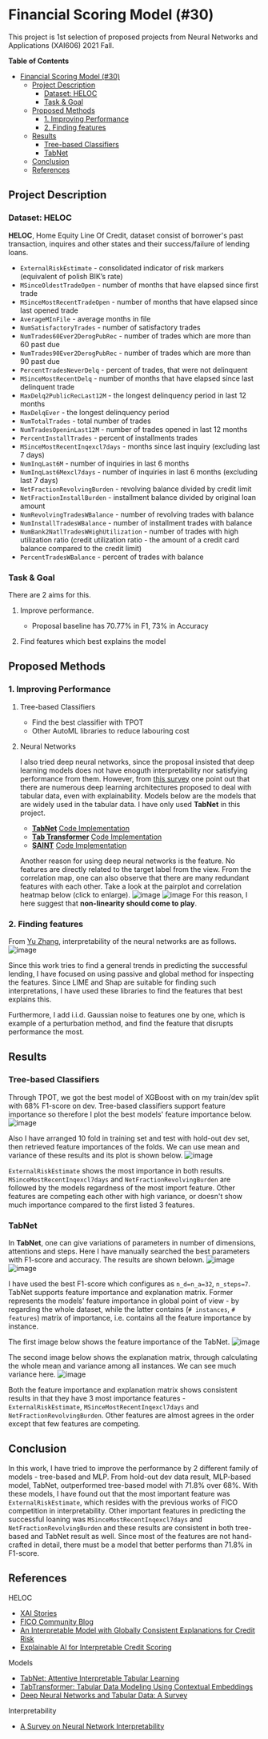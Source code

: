 # Financial Scoring Model (#30)
This project is 1st selection of proposed projects from Neural Networks and Applications (XAI606) 2021 Fall.

**Table of Contents**
- [Financial Scoring Model (#30)](#financial-scoring-model-30)
  - [Project Description](#project-description)
    - [Dataset: HELOC](#dataset-heloc)
    - [Task & Goal](#task--goal)
  - [Proposed Methods](#proposed-methods)
    - [1. Improving Performance](#1-improving-performance)
    - [2. Finding features](#2-finding-features)
  - [Results](#results)
    - [Tree-based Classifiers](#tree-based-classifiers)
    - [TabNet](#tabnet)
  - [Conclusion](#conclusion)
  - [References](#references)

## Project Description

### Dataset: HELOC


**HELOC**, Home Equity Line Of Credit, dataset consist of borrower's past transaction, inquires and other states and their success/failure of lending loans.
+ `ExternalRiskEstimate` - consolidated indicator of risk markers (equivalent of polish BIK’s rate)
+ `MSinceOldestTradeOpen` - number of months that have elapsed since first trade
+ `MSinceMostRecentTradeOpen` - number of months that have elapsed since last opened trade
+ `AverageMInFile` - average months in file
+ `NumSatisfactoryTrades` - number of satisfactory trades
+ `NumTrades60Ever2DerogPubRec` - number of trades which are more than 60 past due
+ `NumTrades90Ever2DerogPubRec` - number of trades which are more than 90 past due
+ `PercentTradesNeverDelq` - percent of trades, that were not delinquent
+ `MSinceMostRecentDelq` - number of months that have elapsed since last delinquent trade
+ `MaxDelq2PublicRecLast12M` - the longest delinquency period in last 12 months
+ `MaxDelqEver` - the longest delinquency period
+ `NumTotalTrades` - total number of trades
+ `NumTradesOpeninLast12M` - number of trades opened in last 12 months
+ `PercentInstallTrades` - percent of installments trades
+ `MSinceMostRecentInqexcl7days` - months since last inquiry (excluding last 7 days)
+ `NumInqLast6M` - number of inquiries in last 6 months
+ `NumInqLast6Mexcl7days` - number of inquiries in last 6 months (excluding last 7 days)
+ `NetFractionRevolvingBurden` - revolving balance divided by credit limit
+ `NetFractionInstallBurden` - installment balance divided by original loan amount
+ `NumRevolvingTradesWBalance` - number of revolving trades with balance
+ `NumInstallTradesWBalance` - number of installment trades with balance
+ `NumBank2NatlTradesWHighUtilization` - number of trades with high utilization ratio (credit utilization ratio - the amount of a credit card balance compared to the credit limit)
+ `PercentTradesWBalance` - percent of trades with balance


### Task & Goal
There are 2 aims for this.
1. Improve performance.
   + Proposal baseline has 70.77% in F1, 73% in Accuracy

2. Find features which best explains the model

## Proposed Methods

### 1. Improving Performance
1. Tree-based Classifiers
   + Find the best classifier with TPOT
   + Other AutoML libraries to reduce labouring cost

2. Neural Networks
   
   I also tried deep neural networks, since the proposal insisted that deep learning models does not have enoguth interpretability nor satisfying performance from them. However, from [this survey](https://arxiv.org/pdf/2110.01889.pdf) one point out that there are numerous deep learning architectures proposed to deal with tabular data, even with explainability. Models below are the models that are widely used in the tabular data. I have only used **TabNet** in this project.
   + [**TabNet**](https://arxiv.org/pdf/1908.07442.pdf) [Code Implementation](https://github.com/dreamquark-ai/tabnet)
   + [**Tab Transformer**](https://arxiv.org/pdf/2012.06678.pdf) [Code Implementation](https://github.com/lucidrains/tab-transformer-pytorch)
   + [**SAINT**](https://arxiv.org/pdf/2106.01342.pdf) [Code Implementation](https://github.com/somepago/saint)

    Another reason for using deep neural networks is the feature. No features are directly related to the target label from the view. From the correlation map, one can also observe that there are many redundant features with each other. Take a look at the pairplot and correlation heatmap below (click to enlarge).
    ![image](./assets/pairplot.png)
    ![image](./assets/correlation_heatmap.png)
    For this reason, I here suggest that **non-linearity should come to play**.

### 2. Finding features
From [Yu Zhang](https://arxiv.org/pdf/2012.14261.pdf), interpretability of the neural networks are as follows.
![image](./assets/image1.png)


Since this work tries to find a general trends in predicting the successful lending, I have focused on using passive and global method for inspecting the features. Since LIME and Shap are suitable for finding such interpretations, I have used these libraries to find the features that best explains this.

Furthermore, I add i.i.d. Gaussian noise to features one by one, which is example of a perturbation method, and find the feature that disrupts performance the most.

## Results
### Tree-based Classifiers
Through TPOT, we got the best model of XGBoost with on my train/dev split with 68% F1-score on dev. Tree-based classifiers support feature importance so therefore I plot the best models' feature importance below.
![image](./assets/feature_importance_xgboost.png)

Also I have arranged 10 fold in training set and test with hold-out dev set, then retrieved feature importances of the folds. We can use mean and variance of these results and its plot is shown below.
![image](assets/feature_importance_10fold_xgboost.png)

`ExternalRiskEstimate` shows the most importance in both results. `MSinceMostRecentInqexcl7days` and `NetFractionRevolvingBurden` are followed by the models regardness of the most import feature. Other features are competing each other with high variance, or doesn't show much importance compared to the first listed 3 features.

### TabNet

In **TabNet**, one can give variations of parameters in number of dimensions, attentions and steps. Here I have manually searched the best parameters with F1-score and accuracy. The results are shown belown.
![image](./assets/f1_tabnet_wo_pp.png)
![image](./assets/acc_tabnet_wo_pp.png)

I have used the best F1-score which configures as `n_d=n_a=32`, `n_steps=7`. TabNet supports feature importance and explanation matrix. Former represents the models' feature importance in global point of view - by regarding the whole dataset, while the latter contains (`# instances`, `# features`) matrix of importance, i.e. contains all the feature importance by instance.

The first image below shows the feature importance of the TabNet.
![image](./assets/feature_importance_tabnet.png)

The second image below shows the explanation matrix, through calculating the whole mean and variance among all instances. We can see much variance here.
![image](assets/mean_explanation_matrix_tabnet.png)

Both the feature importance and explanation matrix shows consistent results in that they have 3 most importance features - `ExternalRiskEstimate`, `MSinceMostRecentInqexcl7days` and `NetFractionRevolvingBurden`. Other features are almost agrees in the order except that few features are competing.

## Conclusion

In this work, I have tried to improve the performance by 2 different family of models - tree-based and MLP. From hold-out dev data result, MLP-based model, TabNet, outperformed tree-based model with 71.8% over 68%. With these models, I have found out that the most important feature was `ExternalRiskEstimate`, which resides with the previous works of FICO competition in interpretability. Other important features in predicting the successful loaning was `MSinceMostRecentInqexcl7days` and `NetFractionRevolvingBurden` and these results are consistent in both tree-based and TabNet result as well. Since most of the features are not hand-crafted in detail, there must be a model that better performs than 71.8% in F1-score.

## References

HELOC
+ [XAI Stories](https://pbiecek.github.io/xai_stories/story-heloc-credits.html)
+ [FICO Community Blog](https://community.fico.com/s/blog-post/a5Q2E0000001czyUAA/fico1670)
+ [An Interpretable Model with Globally Consistent Explanations for Credit Risk](https://users.cs.duke.edu/~cynthia/docs/ChenEtAlFICO2018.pdf)
+ [Explainable AI for Interpretable Credit Scoring](https://arxiv.org/ftp/arxiv/papers/2012/2012.03749.pdf)

Models
+ [TabNet: Attentive Interpretable Tabular Learning](https://arxiv.org/pdf/1908.07442.pdf)
+ [TabTransformer: Tabular Data Modeling Using Contextual Embeddings](https://arxiv.org/pdf/1908.07442.pdf)
+ [Deep Neural Networks and Tabular Data: A Survey](https://arxiv.org/pdf/2110.01889.pdf)
  
Interpretability
+ [A Survey on Neural Network Interpretability](https://arxiv.org/pdf/2012.14261.pdf)